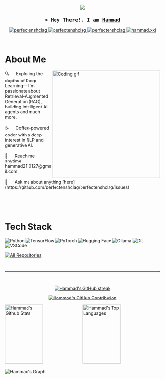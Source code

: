 <p align="center">
  <a href="https://github.com/perfectenshclag"><img src="https://readme-typing-svg.herokuapp.com/?lines=Turning%20caffeine%20into%20code%20since%202021;Machine%20Learning%;Building%20RAGs%20and%20AI%20Agents;Always%20ready%20for%20new%20challenges&center=true&width=500&height=35"></a>
</p>

<!-- Intro -->
<h3 align="center">
        <samp>&gt; Hey There!, I am
                <b><a target="_blank" href="https://perfectenshclag.com"><strong>Hammad</strong></a></b>
        </samp>
</h3>

<p align="center">
 <a href="https://perfectenshclag.com" target="blank">
  <img src="https://img.shields.io/badge/Website-DC143C?style=for-the-badge&logo=medium&logoColor=white" alt="perfectenshclag" />
 </a>
  <a href="https://leetcode.com/perfectenshclag/" target="_blank">
  <img src="https://img.shields.io/badge/-LeetCode-FFA116?style=for-the-badge&logo=LeetCode&logoColor=black" alt="perfectenshclag"/>
 </a>
 <a href="https://linkedin.com/in/perfectenshclag" target="_blank">
  <img src="https://img.shields.io/badge/LinkedIn-0077B5?style=for-the-badge&logo=linkedin&logoColor=white" alt="perfectenshclag"/>
 </a>
 <a href="https://instagram.com/hammad.xxi" target="_blank">
  <img src="https://img.shields.io/badge/Instagram-fe4164?style=for-the-badge&logo=instagram&logoColor=white" alt="hammad.xxi" />
 </a> 
</p>
<br />

<!-- About Section -->
# About Me
<p>
 <img align="right" width="350" src="/assets/programmer.gif" alt="Coding gif" />
🔍 &emsp;  Exploring the depths of Deep Learning— I'm passionate about Retrieval-Augmented Generation (RAG), building intelligent AI agents and much more.<br/><br/>
 ☕️ &emsp; Coffee-powered coder with a deep interest in NLP and generative AI. <br/><br/>
 📧 &emsp; Reach me anytime: hammad2110127@gmail.com<br/><br/>
 💬 &emsp; Ask me about anything [here](https://github.com/perfectenshclag/perfectenshclag/issues)
</p>

<br/>
<br/>
<br/>

# Tech Stack

![Python](https://img.shields.io/badge/Python-3776AB?style=for-the-badge&logo=python&logoColor=white)
![TensorFlow](https://img.shields.io/badge/TensorFlow-FF6F00?style=for-the-badge&logo=tensorflow&logoColor=white)
![PyTorch](https://img.shields.io/badge/PyTorch-EE4C2C?style=for-the-badge&logo=pytorch&logoColor=white)
![Hugging Face](https://img.shields.io/badge/Hugging%20Face-FFCC00?style=for-the-badge&logo=huggingface&logoColor=black)
![Ollama](https://img.shields.io/badge/Ollama-276DC3?style=for-the-badge&logo=codeigniter&logoColor=white)
![Git](https://img.shields.io/badge/Git-F05032?style=for-the-badge&logo=git&logoColor=white)
![VSCode](https://img.shields.io/badge/Visual_Studio-0078d7?style=for-the-badge&logo=visual%20studio&logoColor=white)
<br/>

<p align="left">
  <a href="https://github.com/perfectenshclag?tab=repositories" target="_blank"><img alt="All Repositories" title="All Repositories" src="https://img.shields.io/badge/-All%20Repos-2962FF?style=for-the-badge&logo=koding&logoColor=white"/></a>
</p>
<br/>
<hr/>
<br/>

<p align="center">
  <a href="https://github.com/perfectenshclag">
    <img src="https://github-readme-streak-stats.herokuapp.com/?user=perfectenshclag&theme=radical&border=7F3FBF&background=0D1117" alt="Hammad's GitHub streak"/>
  </a>
</p>

<p align="center">
  <a href="https://github.com/perfectenshclag">
    <img src="https://github-profile-summary-cards.vercel.app/api/cards/profile-details?username=perfectenshclag&theme=radical" alt="Hammad's GitHub Contribution"/>
  </a>
</p>

<a> 
    <a href="https://github.com/perfectenshclag"><img alt="Hammad's Github Stats" src="https://denvercoder1-github-readme-stats.vercel.app/api?username=perfectenshclag&show_icons=true&count_private=true&theme=react&border_color=7F3FBF&bg_color=0D1117&title_color=F85D7F&icon_color=F8D866" height="192px" width="49.5%"/></a>
  <a href="https://github.com/perfectenshclag"><img alt="Hammad's Top Languages" src="https://denvercoder1-github-readme-stats.vercel.app/api/top-langs/?username=perfectenshclag&langs_count=8&layout=compact&theme=react&border_color=7F3FBF&bg_color=0D1117&title_color=F85D7F&icon_color=F8D866" height="192px" width="49.5%"/></a>
  <br/>
</a>

![Hammad's Graph](https://github-readme-activity-graph.vercel.app/graph?username=perfectenshclag&custom_title=Hammad%27s%20GitHub%20Activity%20Graph&bg_color=0D1117&color=7F3FBF&line=7F3FBF&point=7F3FBF&area_color=FFFFFF&title_color=FFFFFF&area=true)
